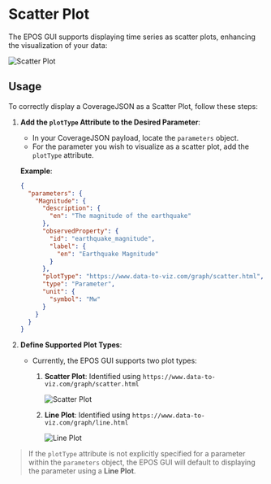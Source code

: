 # Scatter Plot

The EPOS GUI supports displaying time series as scatter plots, enhancing the visualization of your data:

![Scatter Plot](/img/covjson_scatter_plot.png)

## Usage

To correctly display a CoverageJSON as a Scatter Plot, follow these steps:

1. **Add the `plotType` Attribute to the Desired Parameter**:
   - In your CoverageJSON payload, locate the `parameters` object.
   - For the parameter you wish to visualize as a scatter plot, add the `plotType` attribute.

   **Example**:

   ```json
   {
     "parameters": {
       "Magnitude": {
         "description": {
           "en": "The magnitude of the earthquake"
         },
         "observedProperty": {
           "id": "earthquake_magnitude",
           "label": {
             "en": "Earthquake Magnitude"
           }
         },
         "plotType": "https://www.data-to-viz.com/graph/scatter.html", // Add this
         "type": "Parameter",
         "unit": {
           "symbol": "Mw"
         }
       }
     }
   }
   ```

2. **Define Supported Plot Types**:
   - Currently, the EPOS GUI supports two plot types:
     1. **Scatter Plot**: Identified using `https://www.data-to-viz.com/graph/scatter.html`

        ![Scatter Plot](https://epos-ci.brgm.fr/ics-tcs/pitches-2025-q1/-/wikis/uploads/7be8c0f61fdf3ea2f4c2993b8c115809/image.png)

     2. **Line Plot**: Identified using `https://www.data-to-viz.com/graph/line.html`

        ![Line Plot](https://epos-ci.brgm.fr/ics-tcs/pitches-2025-q1/-/wikis/uploads/f75fcc050be6c19ff417181911d15e0b/image.png)

> If the `plotType` attribute is not explicitly specified for a parameter within the `parameters` object, the EPOS GUI will default to displaying the parameter using a **Line Plot**.
